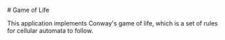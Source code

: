# Game of Life

This application implements Conway's game of life, which is a set of rules for cellular automata to follow. 